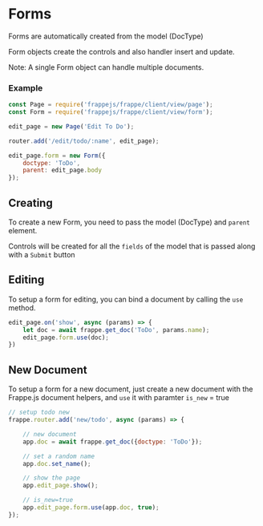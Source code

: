 # Forms

Forms are automatically created from the model (DocType)

Form objects create the controls and also handler insert and update.

Note: A single Form object can handle multiple documents.

### Example

```js
const Page = require('frappejs/frappe/client/view/page');
const Form = require('frappejs/frappe/client/view/form');

edit_page = new Page('Edit To Do');

router.add('/edit/todo/:name', edit_page);

edit_page.form = new Form({
	doctype: 'ToDo',
	parent: edit_page.body
});
```

## Creating

To create a new Form, you need to pass the model (DocType) and `parent` element.

Controls will be created for all the `fields` of the model that is passed along with a `Submit` button

## Editing

To setup a form for editing, you can bind a document by calling the `use` method.

```js
edit_page.on('show', async (params) => {
	let doc = await frappe.get_doc('ToDo', params.name);
	edit_page.form.use(doc);
})
```

## New Document

To setup a form for a new document, just create a new document with the Frappe.js document helpers, and `use` it with paramter `is_new` = true

```js
// setup todo new
frappe.router.add('new/todo', async (params) => {

	// new document
	app.doc = await frappe.get_doc({doctype: 'ToDo'});

	// set a random name
	app.doc.set_name();

	// show the page
	app.edit_page.show();

	// is_new=true
	app.edit_page.form.use(app.doc, true);
});
```